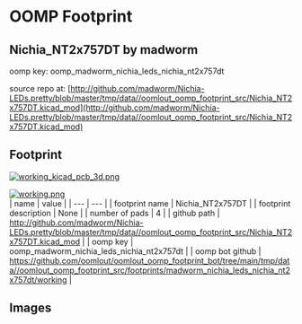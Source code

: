 # OOMP Footprint  
## Nichia_NT2x757DT  by madworm  
  
oomp key: oomp_madworm_nichia_leds_nichia_nt2x757dt  
  
source repo at: [http://github.com/madworm/Nichia-LEDs.pretty/blob/master/tmp/data//oomlout_oomp_footprint_src/Nichia_NT2x757DT.kicad_mod](http://github.com/madworm/Nichia-LEDs.pretty/blob/master/tmp/data//oomlout_oomp_footprint_src/Nichia_NT2x757DT.kicad_mod)  
## Footprint  
  
[![working_kicad_pcb_3d.png](working_kicad_pcb_3d_600.png)](working_kicad_pcb_3d.png)  
  
[![working.png](working_600.png)](working.png)  
| name | value | 
| --- | --- | 
| footprint name | Nichia_NT2x757DT | 
| footprint description | None | 
| number of pads | 4 | 
| github path | http://github.com/madworm/Nichia-LEDs.pretty/blob/master/tmp/data//oomlout_oomp_footprint_src/Nichia_NT2x757DT.kicad_mod | 
| oomp key | oomp_madworm_nichia_leds_nichia_nt2x757dt | 
| oomp bot github | https://github.com/oomlout/oomlout_oomp_footprint_bot/tree/main/tmp/data//oomlout_oomp_footprint_src/footprints/madworm_nichia_leds_nichia_nt2x757dt/working | 
## Images  
